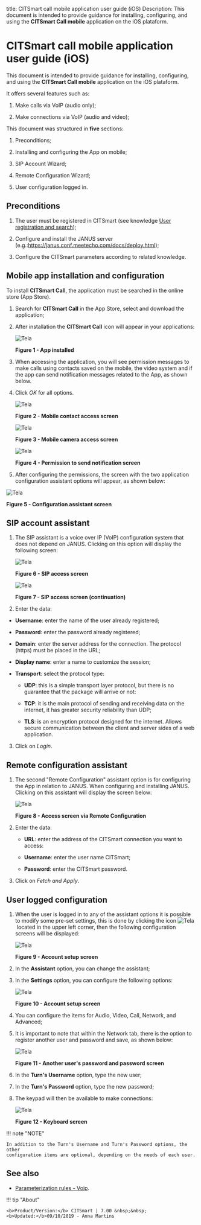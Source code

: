 title: CITSmart call mobile application user guide (iOS)
Description: This document is intended to provide guidance for installing, configuring, and using the **CITSmart Call mobile** application on the iOS plataform.

# CITSmart call mobile application user guide (iOS)

This document is intended to provide guidance for installing, configuring, and
using the **CITSmart Call mobile** application on the iOS plataform.

It offers several features such as:

1.  Make calls via VoIP (audio only);

2.  Make connections via VoIP (audio and video);

This document was structured in **five** sections:

1.  Preconditions;

2.  Installing and configuring the App on mobile;

3.  SIP Account Wizard;

4.  Remote Configuration Wizard;

5.  User configuration logged in.

Preconditions
-------------

1.  The user must be registered in CITSmart (see knowledge [User registration
    and search][1]);

2.  Configure and install the JANUS server (e.g.:https://janus.conf.meetecho.com/docs/deploy.html);

3.  Configure the CITSmart parameters according to related knowledge.

Mobile app installation and configuration
-----------------------------------------

To install **CITSmart Call**, the application must be searched in the online
store (App Store).

1.  Search for **CITSmart Call** in the App Store, select and download the
    application;

2.  After installation the **CITSmart Call** icon will appear in your
    applications:

    ![Tela](images/app-call.img1.png)

    **Figure 1 - App installed**

1.  When accessing the application, you will see permission messages to make
    calls using contacts saved on the mobile, the video system and if the app
    can send notification messages related to the App, as shown below.

2.  Click *OK* for all options.

    ![Tela](images/app-call.img2.png)

    **Figure 2 - Mobile contact access screen**

    ![Tela](images/app-call.img3.png)

    **Figure 3 - Mobile camera access screen**

    ![Tela](images/app-call.img4.png)

    **Figure 4 - Permission to send notification screen**

3.  After configuring the permissions, the screen with the two application
    configuration assistant options will appear, as shown below:

![Tela](images/app-call.img5.png)

**Figure 5 - Configuration assistant screen**

SIP account assistant
---------------------

1.  The SIP assistant is a voice over IP (VoIP) configuration system that does
    not depend on JANUS. Clicking on this option will display the following
    screen:

    ![Tela](images/app-call.img6.png)

    **Figure 6 - SIP access screen**

    ![Tela](images/app-call.img7.png)

    **Figure 7 - SIP access screen (continuation)**

2.  Enter the data:

   -  **Username**: enter the name of the user already registered; 

   -  **Password**: enter the password already registered;  
    
   -  **Domain**: enter the server address for the connection. The protocol
    (https) must be placed in the URL;  
   
   -  **Display name**: enter a name to customize the session;  
   
   -  **Transport**: select the protocol type:

         -  **UDP**: this is a simple transport layer protocol, but there is no
         guarantee that the package will arrive or not:

         -  **TCP**: it is the main protocol of sending and receiving data on the
         internet, it has greater security reliability than UDP;

         -  **TLS**: is an encryption protocol designed for the internet. Allows
         secure communication between the client and server sides of a web
         application.

3.  Click on *Login*.

Remote configuration assistant
------------------------------

1.  The second "Remote Configuration" assistant option is for configuring the
    App in relation to JANUS. When configuring and installing JANUS. Clicking on
    this assistant will display the screen below:

    ![Tela](images/app-call.img8.png)

    **Figure 8 - Access screen via Remote Configuration**

2.  Enter the data:

    -  **URL**: enter the address of the CITSmart connection you want to access:

    -  **Username**: enter the user name CITSmart;

    -  **Password**: enter the CITSmart password.

3.  Click on *Fetch and Apply*.

User logged configuration
-------------------------

1.  When the user is logged in to any of the assistant options it is possible to modify some pre-set settings, this is done by clicking the icon ![Tela](images/app-call.img13.png)  located in the upper left corner, then the following configuration screens
will be displayed:

    ![Tela](images/app-call.img9.png)

    **Figure 9 - Account setup screen**

2.  In the **Assistant** option, you can change the assistant;

3.  In the **Settings** option, you can configure the following options:

    ![Tela](images/app-call.img10.png)

    **Figure 10 - Account setup screen**

4.  You can configure the items for Audio, Video, Call, Network, and Advanced;

5.  It is important to note that within the Network tab, there is the option to
    register another user and password and save, as shown below:

    ![Tela](images/app-call.img11.png)

    **Figure 11 - Another user's password and password screen**

6.  In the **Turn's Username** option, type the new user;

7.  In the **Turn's Password** option, type the new password;

8.  The keypad will then be available to make connections:

    ![Tela](images/app-call.img12.png)

    **Figure 12 - Keyboard screen**

!!! note "NOTE"

    In addition to the Turn's Username and Turn's Password options, the other
    configuration items are optional, depending on the needs of each user.

See also
--------

-   [Parameterization rules - Voip][2].



!!! tip "About"

    <b>Product/Version:</b> CITSmart | 7.00 &nbsp;&nbsp;
    <b>Updated:</b>09/10/2019 - Anna Martins
    
[1]:/en-us/citsmart-platform-7/initial-settings/access-settings/user/user-register.html
[2]:/en-us/citsmart-platform-7/plataform-administration/parameters-list/parametrization-voip.html
